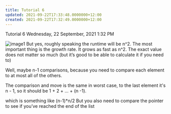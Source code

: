 ```yaml
---
title: Tutorial 6
updated: 2021-09-22T17:33:48.0000000+12:00
created: 2021-09-22T17:32:49.0000000+12:00
---
```


Tutorial 6
Wednesday, 22 September, 2021
1:32 PM

![image1](../../../../resources/20a6bbafa15340f6af1feb10a9eee5e6.png)
But yes, roughly speaking the runtime will be n^2. The most important thing is the growth rate. It grows as fast as n^2.
The exact value does not matter so much (but it’s good to be able to calculate it if you need to)

Well, maybe n-1 comparisons, because you need to compare each element to at most all of the others.

The comparison and move is the same in worst case, to the last element it's n - 1, so it should be 1 + 2 + ... + (n -1).

which is something like (n-1)\*n/2
But you also need to compare the pointer to see if you’ve reached the end of the list

